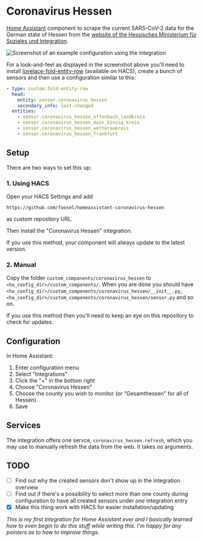 # Coronavirus Hessen

[Home Assistant](https://www.home-assistant.io/) component to scrape the current SARS-CoV-2 data for the German state of Hessen from the [website of the Hessisches Ministerium für Soziales und Integration](https://soziales.hessen.de/gesundheit/infektionsschutz/coronavirus-sars-cov-2/taegliche-uebersicht-der-bestaetigten-sars-cov-2-faelle-hessen).

![Screenshot of an example configuration using the integration](https://raw.githubusercontent.com/foosel/homeassistant-coronavirus-hessen/master/screenshot.png)

For a look-and-feel as displayed in the screenshot above you'll need to install [lovelace-fold-entity-row](https://github.com/thomasloven/lovelace-fold-entity-row) (available on HACS), create a bunch of sensors and then use a configuration similar to this:

``` yaml
- type: custom:fold-entity-row
  head:
    entity: sensor.coronavirus_hessen
    secondary_info: last-changed
  entities:                   
    - sensor.coronavirus_hessen_offenbach_landkreis
    - sensor.coronavirus_hessen_main_kinzig_kreis
    - sensor.coronavirus_hessen_wetteraukreis
    - sensor.coronavirus_hessen_frankfurt
```

## Setup

There are two ways to set this up:

### 1. Using HACS

Open your HACS Settings and add

    https://github.com/foosel/homeassistant-coronavirus-hessen

as custom repository URL.

Then install the "Coronavirus Hessen" integration.

If you use this method, your component will always update to the latest version.

### 2. Manual

Copy the folder `custom_components/coronavirus_hessen` to `<ha_config_dir>/custom_components/`. When you are done you should have `<ha_config_dir>/custom_components/coronavirus_hessen/__init__.py`, `<ha_config_dir>/custom_components/coronavirus_hessen/sensor.py` and so on.

If you use this method then you'll need to keep an eye on this repository to check for updates.

## Configuration

In Home Assistant:

1. Enter configuration menu
2. Select "Integrations"
3. Click the "+" in the bottom right
4. Choose "Coronavirus Hessen"
5. Choose the county you wish to monitor (or "Gesamthessen" for all of Hessen)
6. Save

## Services

The integration offers one servce, `coronavirus_hessen.refresh`, which you may use to manually refresh the data from the web. It takes no arguments.

## TODO

  * [ ] Find out why the created sensors don't show up in the integration overview
  * [ ] Find out if there's a possibility to select more than one county during configuration to have all created sensors under *one* integration entry
  * [x] Make this thing work with HACS for easier installation/updating

*This is my first integration for Home Assistant ever and I basically learned how to even begin to do this stuff while writing this. I'm happy for any pointers as to how to improve things.*
